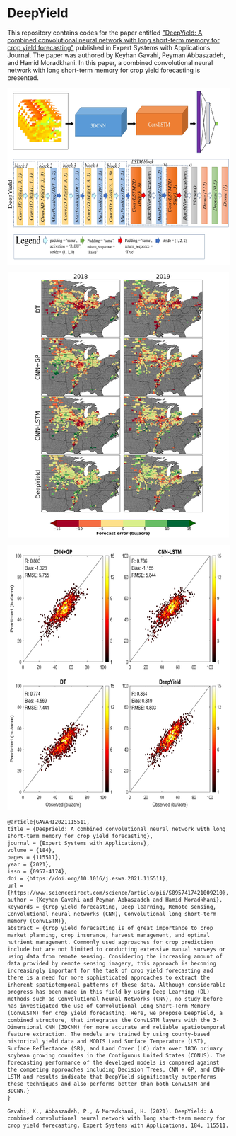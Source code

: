 # DeepYield

 This repository contains codes for the paper entitled <a href="https://www.sciencedirect.com/science/article/pii/S0957417421009210" target="_blank">"DeepYield: A combined convolutional neural network with long short-term memory for crop yield forecasting"</a> published in Expert Systems with Applications Journal. The paper was authored by Keyhan Gavahi, Peyman Abbaszadeh, and Hamid Moradkhani. In this paper, a combined convolutional neural network with long short-term memory for crop yield forecasting is presented.

<p align="center">
<img src="figures/Figure5.jpg" width="600" height="400">
</p>

<p align="center">
<img src="figures/Figure10.jpg" width="500" height="600">
</p>

<p align="center">
<img src="figures/Figure9.jpg" width="600" height="600">
</p>

```
@article{GAVAHI2021115511,
title = {DeepYield: A combined convolutional neural network with long short-term memory for crop yield forecasting},
journal = {Expert Systems with Applications},
volume = {184},
pages = {115511},
year = {2021},
issn = {0957-4174},
doi = {https://doi.org/10.1016/j.eswa.2021.115511},
url = {https://www.sciencedirect.com/science/article/pii/S0957417421009210},
author = {Keyhan Gavahi and Peyman Abbaszadeh and Hamid Moradkhani},
keywords = {Crop yield forecasting, Deep learning, Remote sensing, Convolutional neural networks (CNN), Convolutional long short-term memory (ConvLSTM)},
abstract = {Crop yield forecasting is of great importance to crop market planning, crop insurance, harvest management, and optimal nutrient management. Commonly used approaches for crop prediction include but are not limited to conducting extensive manual surveys or using data from remote sensing. Considering the increasing amount of data provided by remote sensing imagery, this approach is becoming increasingly important for the task of crop yield forecasting and there is a need for more sophisticated approaches to extract the inherent spatiotemporal patterns of these data. Although considerable progress has been made in this field by using Deep Learning (DL) methods such as Convolutional Neural Networks (CNN), no study before has investigated the use of Convolutional Long Short-Term Memory (ConvLSTM) for crop yield forecasting. Here, we propose DeepYield, a combined structure, that integrates the ConvLSTM layers with the 3-Dimensional CNN (3DCNN) for more accurate and reliable spatiotemporal feature extraction. The models are trained by using county-based historical yield data and MODIS Land Surface Temperature (LST), Surface Reflectance (SR), and Land Cover (LC) data over 1836 primary soybean growing counites in the Contiguous United States (CONUS). The forecasting performance of the developed models is compared against the competing approaches including Decision Trees, CNN + GP, and CNN-LSTM and results indicate that DeepYield significantly outperforms these techniques and also performs better than both ConvLSTM and 3DCNN.}
}
```

```
Gavahi, K., Abbaszadeh, P., & Moradkhani, H. (2021). DeepYield: A combined convolutional neural network with long short-term memory for crop yield forecasting. Expert Systems with Applications, 184, 115511.
```


